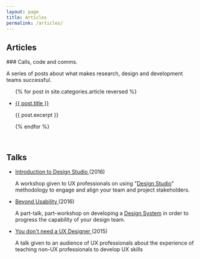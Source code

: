 ```yaml
---
layout: page
title: Articles
permalink: /articles/
---
```


<h2>Articles</h2>
### Calls, code and comms.
<p>A series of posts about what makes research, design and development teams successful.</p>

<ul>

{% for post in site.categories.article reversed  %}
    <li>
        <p><a href="{{ post.url }}">{{ post.title }}</a></p>
        <p>{{ post.excerpt }}</p>
    </li>
{% endfor %}
</ul>
<br/>

<h2>Talks</h2>
<ul>
    <li>
        <p><a href="https://speakerdeck.com/jonny_robots/introduction-to-the-design-studio-methodology" target="_blank">Introduction to Design Studio <i class="fas fa-external-link-alt icon"></i></a> (2016) </p>
        <p>A workshop given to UX professionals on using "<a href="https://methods.18f.gov/discover/design-studio/" target="_blank">Design Studio</a>" methodology to engage and align your team and project stakeholders.</p>
    </li>
    <li>
        <p><a href="https://speakerdeck.com/jonny_robots/beyond-usability" target="_blank">Beyond Usability <i class="fas fa-external-link-alt icon"></i></a> (2016)</p>
        <p>A part-talk, part-workshop on developing a <a href="https://www.invisionapp.com/inside-design/guide-to-design-systems/" target="_blank">Design System</a> in order to progress the capability of your design team.</p>
    </li>
    <li>
        <p><a href="https://speakerdeck.com/jonny_robots/you-dont-need-a-ux-designer" target="_blank">You don't need a UX Designer <i class="fas fa-external-link-alt icon"></i></a> (2015)</p>
        <p>A talk given to an audience of UX professionals about the experience of teaching non-UX professionals to develop UX skills</p>
    </li>
</ul>

